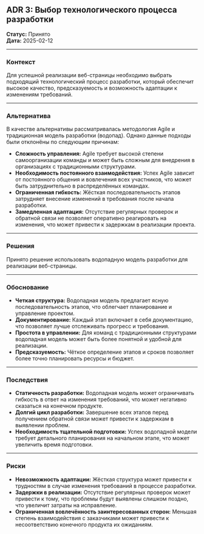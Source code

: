 ## ADR 3: Выбор технологического процесса разработки

**Статус:** Принято  
**Дата:** 2025-02-12  

---

### Контекст

Для успешной реализации веб-страницы необходимо выбрать подходящий технологический процесс разработки, который обеспечит высокое качество, предсказуемость и возможность адаптации к изменениям требований.

---

### Альтернатива

В качестве альтернативы рассматривалась методология Agile и традиционная модель разработки (водопад). Однако данные подходы были отклонёны по следующим причинам:  
- **Сложность управления:** Agile требует высокой степени самоорганизации команды и может быть сложным для внедрения в организациях с традиционными структурами.  
- **Необходимость постоянного взаимодействия:** Успех Agile зависит от постоянного общения и вовлечения всех участников, что может быть затруднительно в распределённых командах.
- **Ограниченная гибкость:** Жёсткая последовательность этапов затрудняет внесение изменений в требования после начала разработки.
- **Замедленная адаптация:** Отсутствие регулярных проверок и обратной связи не позволяет оперативно реагировать на изменения, что может привести к задержкам в реализации проекта.

---

### Решения

Принято решение использовать водопадную модель разработки для реализации веб-страницы.

---

### Обоснование

- **Четкая структура:** Водопадная модель предлагает ясную последовательность этапов, что облегчает планирование и управление проектом.  
- **Документирование:** Каждый этап включает в себя документацию, что позволяет лучше отслеживать прогресс и требования.  
- **Простота в управлении:** Для команд с традиционными структурами водопадная модель может быть более понятной и удобной для реализации.  
- **Предсказуемость:** Чёткое определение этапов и сроков позволяет более точно планировать ресурсы и бюджет.

---

### Последствия

- **Статичность разработки:** Водопадная модель может ограничивать гибкость в ответ на изменения требований, что может негативно сказаться на конечном продукте.  
- **Долгий цикл разработки:** Завершение всех этапов перед получением обратной связи может привести к задержкам в выявлении проблем.  
- **Необходимость тщательной подготовки:** Успех водопадной модели требует детального планирования на начальном этапе, что может увеличить время подготовки.

---

### Риски

- **Невозможность адаптации:** Жёсткая структура может привести к трудностям в случае изменения требований в процессе разработки.  
- **Задержки в реализации:** Отсутствие регулярных проверок может привести к тому, что проблемы будут выявлены слишком поздно, что увеличит затраты на исправление.  
- **Ограниченная вовлечённость заинтересованных сторон:** Меньшая степень взаимодействия с заказчиками может привести к несоответствию конечного продукта их ожиданиям.